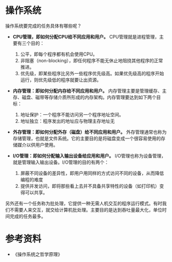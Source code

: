 # 操作系统
操作系统要完成的任务具体有哪些呢？
- **CPU管理，即如何分配CPU给不同应用和用户。** CPU管理就是进程管理，主要有三个目的：
  1. 公平，即每个程序都有机会使用CPU。
  2. 非阻塞（non-blocking），即任何程序不能无休止地阻挠其他程序的正常推进。
  3. 优先级，即某些程序比另外一些程序优先级高。如果优先级高的程序开始运行，则优先级低的程序就要让出资源。

- **内存管理：即如何分配内存给不同应用和用户。** 内存管理主要是管理缓存、主存、磁盘、磁带等存储介质所形成的内存架构。内存管理要达到如下两个目标：
  1. 地址保护：一个程序不能访问另一个程序地址空间。
  2. 地址独立：程序发出的地址应与物理主存地址无

- **外存管理：即如何分配外存（磁盘）给不同应用和用户。** 外存管理通常也称为存储管理，也就是文件系统。它的主要目的是将磁盘变成一个很容易使用的存储媒介以供用户使用。

- **I/O管理：即如何分配输入输出设备给应用和用户。** I/O管理也称为设备管理，就是管理输入输出设备。I/O管理的目的有两个：
  1. 屏蔽不同设备的差异性，即用户用同样的方式访问不同的设备，从而降低编程的难度
  2. 提供并发访问，即将那些看上去并不具备共享特性的设备（如打印机）变得可以共享。

另外还有一个任务称为批处理，它提供一种无需人机交互的程序运行模式。有时我们不需要人来交互，就交给计算机批处理。主要目的是达到吞吐量最大化，单位时间完成的任务最多。

# 参考资料
- 《操作系统之哲学原理》
